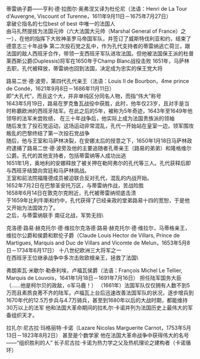 
蒂雷纳子爵——亨利·德·拉图尔·奥弗涅又译为杜伦尼（法语：Henri de La Tour d'Auvergne, Viscount of Turenne，1611年9月11日－1675年7月27日）\
拿破仑指名的七位best of best 中唯一的法国人\
由马扎然提拔为法国元帅（六大法国大元帅（Marshal General of France）之一），在他的指挥下大败神圣罗马帝国军队，并签订了威斯特伐利亚和约，结束了德意志三十年战争
第二次投石党之乱中，作为孔代支持者的蒂雷纳逃亡荷兰，跟法国的敌人西班牙合作，带领一支西班牙军队进攻法国。但他被法国保王派的杜普莱西斯公爵(Duplessis)将军在1650年于Champ Blanc战役击败
1651年，马萨林去职，孔代被释放，蒂雷纳也回到法国，决定成为忠实的保王党大将

路易二世·德·波旁，第四代孔代亲王（法语：Louis II de Bourbon，4me prince de Condé，1621年9月8日－1686年11月11日）\
即“大孔代”，而且这个大，并非单纯区分同名人物，而指“伟大”称号\
1643年5月19日，路易在罗克鲁瓦战役中获胜，此时，他年仅23岁，且对手是当时称霸欧洲的西班牙陆军。在此之后的5年，被称为5年奇迹，1643年至1649年他领导的法军未尝败绩，
在三十年战争后，他实际上成为法国贵族派的领袖\
随后发生了投石党运动，这场运动非常混乱，孔代一开始站在皇室一边，领军围攻叛乱的巴黎终结了第一次投石党战争\
随后，他与王室和马萨林决裂，在安娜太后的授意之下，1650年1月18日马萨林政府逮捕了路易二世·德·波旁及他的主要追随者孔蒂亲王（路易的弟弟）和隆格维尔公爵。孔代的其他支持者，包括蒂雷纳等人成功出逃\
1651年1月，奥地利的安娜释放了被关押在勒阿弗尔的孔代等三人。孔代获释后即与西班牙结盟向宫廷和马萨林挑战。\
王室和前法院福隆德成员被迫联合反对孔代，混乱的内战开始。\
1652年7月2日在巴黎圣安托万区，与蒂雷纳作战，苦战险胜\
1658年6月14日在敦克尔克附近，孔代被蒂雷纳彻底击溃\
于1659年比利牛斯和约中，孔代获得了已经亲政的堂弟路易十四的宽恕，于是他又开始为法国效力了。\
之后，与蒂雷纳联手 南征北战，军势无挡\

克洛德·路易·赫克托尔·德·维拉尔克洛德·路易·赫克托尔·德·维拉尔，马蒂格亲王，维拉尔公爵和侯爵和默伦子爵（Claude Louis Hector de Villars, Prince de Martigues, Marquis and Duc de Villars and Vicomte de Melun，1653年5月8日－1734年6月17日）
十八世纪欧洲三大将军之一\
在西班牙王位继承战争中多次击败欧根亲王，拯救了法国\


弗朗索瓦·米歇尔·勒泰利埃，卢福瓦侯爵（法语：François Michel Le Tellier, Marquis de Louvois，1641年1月18日－1691年7月16日）
担任陆军国务大臣（……他是柯尔贝的政敌，o军马鹿！）
（1661年）法国军队仅仅拥有人数不到5万而且素质良莠不齐的陆军。卢福瓦上台后迅速改善法国军队的状况，逐步增兵到1670年代的12.5万步兵与4.7万骑兵，甚至到1680年以后的大战时期，都能维持30万以上的法军
他和法国大革命期间的拉札尔·卡诺并列为法国历史上最伟大的军备组织天才。

拉扎尔·尼古拉·玛格丽特·卡诺（Lazare Nicolas Marguerite Carnot，1753年5月13日－1823年8月2日）
甚至是个数学家
他在法国大革命战争中获得伟大的名号——“组织胜利的人”
长子尼古拉·卡诺为热力学之父及热机理论之建构者（卡诺循环）
